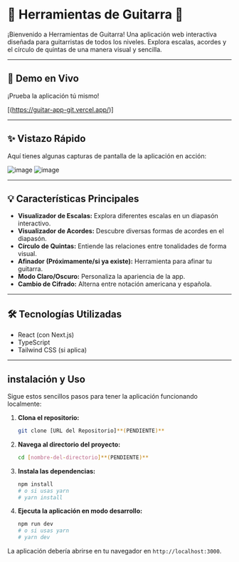 # 🎸 Herramientas de Guitarra 🤘

¡Bienvenido a Herramientas de Guitarra! Una aplicación web interactiva diseñada para guitarristas de todos los niveles. Explora escalas, acordes y el círculo de quintas de una manera visual y sencilla.

---

## 🚀 Demo en Vivo

¡Prueba la aplicación tú mismo!

[(https://guitar-app-git.vercel.app/)]

---

## ✨ Vistazo Rápido

Aquí tienes algunas capturas de pantalla de la aplicación en acción:

![image](https://github.com/user-attachments/assets/0f95d483-3ffa-4877-9e48-2762080f6853)
![image](https://github.com/user-attachments/assets/cd054b1c-7ce3-4ed0-92d8-8ee80ddf255f)

---

## 💡 Características Principales

- **Visualizador de Escalas:** Explora diferentes escalas en un diapasón interactivo.
- **Visualizador de Acordes:** Descubre diversas formas de acordes en el diapasón.
- **Círculo de Quintas:** Entiende las relaciones entre tonalidades de forma visual.
- **Afinador (Próximamente/si ya existe):** Herramienta para afinar tu guitarra.
- **Modo Claro/Oscuro:** Personaliza la apariencia de la app.
- **Cambio de Cifrado:** Alterna entre notación americana y española.

---

## 🛠️ Tecnologías Utilizadas

- React (con Next.js)
- TypeScript
- Tailwind CSS (si aplica)

---

## instalación y Uso

Sigue estos sencillos pasos para tener la aplicación funcionando localmente:

1.  **Clona el repositorio:**

    ```bash
    git clone [URL del Repositorio]**(PENDIENTE)**
    ```

2.  **Navega al directorio del proyecto:**

    ```bash
    cd [nombre-del-directorio]**(PENDIENTE)**
    ```

3.  **Instala las dependencias:**

    ```bash
    npm install
    # o si usas yarn
    # yarn install
    ```

4.  **Ejecuta la aplicación en modo desarrollo:**

    ```bash
    npm run dev
    # o si usas yarn
    # yarn dev
    ```

La aplicación debería abrirse en tu navegador en `http://localhost:3000`.



